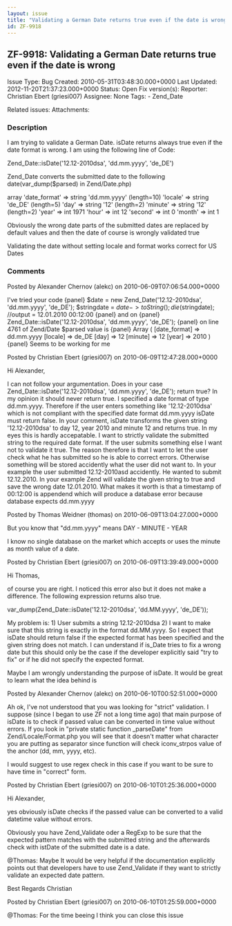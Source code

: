 ```yaml
---
layout: issue
title: "Validating a German Date returns true even if the date is wrong"
id: ZF-9918
---
```


ZF-9918: Validating a German Date returns true even if the date is wrong
------------------------------------------------------------------------

 Issue Type: Bug Created: 2010-05-31T03:48:30.000+0000 Last Updated: 2012-11-20T21:37:23.000+0000 Status: Open Fix version(s): 
 Reporter:  Christian Ebert (griesi007)  Assignee:  None  Tags: - Zend\_Date
 
 Related issues: 
 Attachments: 
### Description

I am trying to validate a German Date. isDate returns always true even if the date format is wrong. I am using the following line of Code:

Zend\_Date::isDate('12.12-2010dsa', 'dd.mm.yyyy', 'de\_DE')

Zend\_Date converts the submitted date to the following date(var\_dump($parsed) in Zend/Date.php)

array 'date\_format' => string 'dd.mm.yyyy' (length=10) 'locale' => string 'de\_DE' (length=5) 'day' => string '12' (length=2) 'minute' => string '12' (length=2) 'year' => int 1971 'hour' => int 12 'second' => int 0 'month' => int 1

Obviously the wrong date parts of the submitted dates are replaced by default values and then the date of course is wrongly validated true

Validating the date without setting locale and format works correct for US Dates

 

 

### Comments

Posted by Alexander Chernov (alekc) on 2010-06-09T07:06:54.000+0000

I've tried your code {panel} $date = new Zend\_Date('12.12-2010dsa', 'dd.mm.yyyy', 'de\_DE'); $stringdate = $date->toString(); die($stringdate); //output = 12.01.2010 00:12:00 {panel} and on {panel} Zend\_Date::isDate('12.12-2010dsa', 'dd.mm.yyyy', 'de\_DE'); {panel} on line 4761 of Zend/Date $parsed value is {panel} Array ( [date\_format] => dd.mm.yyyy [locale] => de\_DE [day] => 12 [minute] => 12 [year] => 2010 ) {panel} Seems to be working for me

 

 

Posted by Christian Ebert (griesi007) on 2010-06-09T12:47:28.000+0000

Hi Alexander,

I can not follow your argumentation. Does in your case Zend\_Date::isDate('12.12-2010dsa', 'dd.mm.yyyy', 'de\_DE'); return true? In my opinion it should never return true. I specified a date format of type dd.mm.yyyy. Therefore if the user enters something like '12.12-2010dsa' which is not compliant with the specified date format dd.mm.yyyy isDate must return false. In your comment, isDate transforms the given string '12.12-2010dsa' to day 12, year 2010 and minute 12 and returns true. In my eyes this is hardly accepatable. I want to strictly validate the submitted string to the required date format. If the user submits something else I want not to validate it true. The reason therefore is that I want to let the user check what he has submitted so he is able to correct errors. Otherwise something will be stored accidently what the user did not want to. In your example the user submitted 12.12-2010asd accidently. He wanted to submit 12.12.2010. In your example Zend will validate the given string to true and save the wrong date 12.01.2010. What makes it worth is that a timestamp of 00:12:00 is appendend which will produce a database error because database expects dd.mm.yyyy

 

 

Posted by Thomas Weidner (thomas) on 2010-06-09T13:04:27.000+0000

But you know that "dd.mm.yyyy" means DAY - MINUTE - YEAR

I know no single database on the market which accepts or uses the minute as month value of a date.

 

 

Posted by Christian Ebert (griesi007) on 2010-06-09T13:39:49.000+0000

Hi Thomas,

of course you are right. I noticed this error also but it does not make a difference. The following expression returns also true.

var\_dump(Zend\_Date::isDate('12.12-2010dsa', 'dd.MM.yyyy', 'de\_DE'));

My problem is: 1) User submits a string 12.12-2010dsa 2) I want to make sure that this string is exactly in the format dd.MM.yyyy. So I expect that isDate should return false if the expected format has been specified and the given string does not match. I can understand if is\_Date tries to fix a wrong date but this should only be the case if the developer explicitly said "try to fix" or if he did not specify the expected format.

Maybe I am wrongly understanding the purpose of isDate. It would be great to learn what the idea behind is

 

 

Posted by Alexander Chernov (alekc) on 2010-06-10T00:52:51.000+0000

Ah ok, I've not understood that you was looking for "strict" validation. I suppose (since I began to use ZF not a long time ago) that main purpose of isDate is to check if passed value can be converted in time value without errors. If you look in "private static function \_parseDate" from Zend/Locale/Format.php you will see that it doesn't matter what character you are putting as separator since function will check iconv\_strpos value of the anchor (dd, mm, yyyy, etc).

I would suggest to use regex check in this case if you want to be sure to have time in "correct" form.

 

 

Posted by Christian Ebert (griesi007) on 2010-06-10T01:25:36.000+0000

Hi Alexander,

yes obviously isDate checks if the passed value can be converted to a valid datetime value without errors.

Obviously you have Zend\_Validate oder a RegExp to be sure that the expected pattern matches with the submitted string and the afterwards check with istDate of the submitted date is a date.

@Thomas: Maybe It would be very helpful if the documentation explicitly points out that developers have to use Zend\_Validate if they want to strictly validate an expected date pattern.

Best Regards Christian

 

 

Posted by Christian Ebert (griesi007) on 2010-06-10T01:25:59.000+0000

@Thomas: For the time beeing I think you can close this issue

 

 